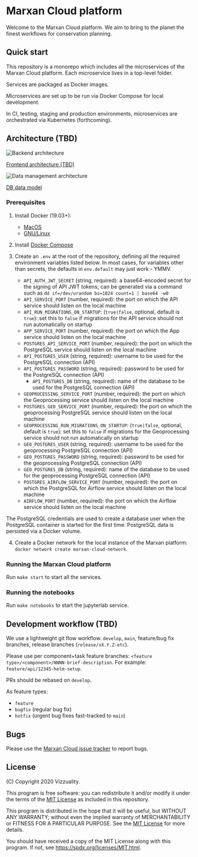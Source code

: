 # Marxan Cloud platform

Welcome to the Marxan Cloud platform. We aim to bring to the planet the finest
workflows for conservation planning.

## Quick start

This repository is a monorepo which includes all the microservices of the Marxan
Cloud platform. Each microservice lives in a top-level folder.

Services are packaged as Docker images.

Microservices are set up to be run via Docker Compose for local development.

In CI, testing, staging and production environments, microservices are
orchestrated via Kubernetes (forthcoming).

## Architecture (TBD)
![Backend architecture](http://www.plantuml.com/plantuml/proxy?cache=no&src=https://raw.githubusercontent.com/Vizzuality/marxan-cloud/develop/marxan-api-architecture.puml)

[Frontend architecture (TBD)]()

![Data management architecture](http://www.plantuml.com/plantuml/proxy?cache=no&src=https://raw.githubusercontent.com/Vizzuality/marxan-cloud/develop/marxan-data-processing-architecture.puml)

[DB data model](https://dbdiagram.io/embed/5ff8693580d742080a358e7f)

### Prerequisites

1. Install Docker (19.03+):
   * [MacOS](https://docs.docker.com/docker-for-mac/)
   * [GNU/Linux](https://docs.docker.com/install/linux/docker-ce/ubuntu/)
2. Install [Docker Compose](https://docs.docker.com/compose/install/)
3. Create an `.env` at the root of the repository, defining all the required
   environment variables listed below. In most cases, for variables other
   than secrets, the defaults in `env.default` may just work - YMMV.

   * `API_AUTH_JWT_SECRET` (string, required): a base64-encoded secret for the
     signing of API JWT tokens; can be generated via a command such as `dd
     if=/dev/urandom bs=1024 count=1 | base64 -w0`
   * `API_SERVICE_PORT` (number, required): the port on which the API service should
     listen on the local machine
   * `API_RUN_MIGRATIONS_ON_STARTUP`: (`true|false`, optional, default is
     `true`): set this to `false` if migrations for the API service should not
     run automatically on startup
   * `APP_SERVICE_PORT` (number, required): the port on which the App service should
     listen on the local machine
   * `POSTGRES_API_SERVICE_PORT` (number, required): the port on which the
     PostgreSQL service should listen on the local machine
   * `API_POSTGRES_USER` (string, required): username to be used for the
     PostgreSQL connection (API)
   * `API_POSTGRES_PASSWORD` (string, required): password to be used for the
     PostgreSQL connection (API)
	 * `API_POSTGRES_DB` (string, required): name of the database to be used for
     the PostgreSQL connection (API)
   * `GEOPROCESSING_SERVICE_PORT` (number, required): the port on which the
     Geoprocessing service should listen on the local machine
   * `POSTGRES_GEO_SERVICE_PORT` (number, required): the port on which the
     geoprocessing PostgreSQL service should listen on the local machine
   * `GEOPROCESSING_RUN_MIGRATIONS_ON_STARTUP`: (`true|false`, optional, default
     is `true`): set this to `false` if migrations for the Geoprocessing service
     should not run automatically on startup
   * `GEO_POSTGRES_USER` (string, required): username to be used for the
      geoprocessing PostgreSQL connection (API)
   * `GEO_POSTGRES_PASSWORD` (string, required): password to be used for the
     geoprocessing PostgreSQL connection (API)
   * `GEO_POSTGRES_DB` (string, required): name of the database to be used for
     the geoprocessing PostgreSQL connection (API)
   * `POSTGRES_AIRFLOW_SERVICE_PORT` (number, required): the port on which the
     PostgreSQL for Airflow service should listen on the local machine
   * `AIRFLOW_PORT` (number, required): the port on which the
     Airflow service should listen on the local machine

The PostgreSQL credentials are used to create a database user when the
PostgreSQL container is started for the first time. PostgreSQL data is persisted
via a Docker volume.

4. Create a Docker network for the local instance of the Marxan platform:
   `docker network create marxan-cloud-network`.

### Running the Marxan Cloud platform

Run `make start` to start all the services.

### Running the notebooks

Run `make notebooks` to start the jupyterlab service.

## Development workflow (TBD)

We use a lightweight git flow workflow. `develop`, `main`, feature/bug fix
branches, release branches (`release/vX.Y.Z-etc`).

Please use per component+task feature branches: `<feature
type>/<component>/NNNN-brief-description`. For example:
`feature/api/12345-helm-setup`.

PRs should be rebased on `develop`.

As feature types:

* `feature`
* `bugfix` (regular bug fix)
* `hotfix` (urgent bug fixes fast-tracked to `main`)

## Bugs

Please use the [Marxan Cloud issue
tracker](https://github.com/Vizzuality/marxan-cloud/issues) to report bugs.

## License

(C) Copyright 2020 Vizzuality.

This program is free software: you can redistribute it and/or modify it under
the terms of the [MIT License](LICENSE) as included in this repository.

This program is distributed in the hope that it will be useful, but WITHOUT ANY
WARRANTY; without even the implied warranty of MERCHANTABILITY or FITNESS FOR A
PARTICULAR PURPOSE.  See the [MIT License](LICENSE) for more details.

You should have received a copy of the MIT License along with this program.  If
not, see https://spdx.org/licenses/MIT.html.
